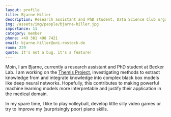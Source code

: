 ```yaml
---
layout: profile
title: Bjarne Hiller
description: Research assistant and PhD student, Data Science Club organizer
img: /assets/img/people/bjarne-hiller.jpg
importance: 11
category: member
phone: +49 381 498 7421
email: bjarne.hiller@uni-rostock.de
room: 229
quote: It's not a bug, it's a feature!
---
```


Moin, I am Bjarne, currently a research assistant and PhD student at Becker Lab. I am working on the [Themis Project](/projects/2022_themis), investigating methods to extract knowledge from and integrate knowledge into complex black box models like deep neural networks. Hopefully, this contributes to making powerful machine learning models more interpretable and justify their application in the medical domain.

In my spare time, I like to play volleyball, develop little silly video games or try to improve my (surprisingly poor) piano skills.
